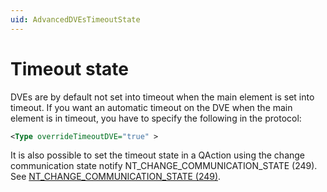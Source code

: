 ```yaml
---
uid: AdvancedDVEsTimeoutState
---
```


# Timeout state

DVEs are by default not set into timeout when the main element is set into timeout. If you want an automatic timeout on the DVE when the main element is in timeout, you have to specify the following in the protocol:

```xml
<Type overrideTimeoutDVE="true" >
```

It is also possible to set the timeout state in a QAction using the change communication state notify NT_CHANGE_COMMUNICATION_STATE (249). See [NT_CHANGE_COMMUNICATION_STATE (249)](xref:NT_CHANGE_COMMUNICATION_STATE).

